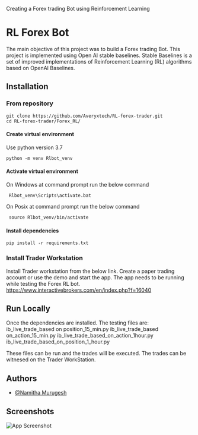 Creating a Forex trading Bot using Reinforcement Learning
# RL Forex Bot

The main objective of this project was to build a Forex trading Bot. This project is implemented using Open AI stable baselines. Stable Baselines is a set of improved implementations of Reinforcement Learning (RL) algorithms based on OpenAI Baselines.

## Installation

### From repository

```
git clone https://github.com/Averyxtech/RL-forex-trader.git
cd RL-forex-trader/Forex_RL/
```
#### Create virtual environment 
Use python version 3.7
```
python -m venv Rlbot_venv
```
#### Activate virtual environment
On Windows at command prompt run the below command
```
 Rlbot_venv\Scripts\activate.bat
```
On Posix at command prompt run the below command
```
 source Rlbot_venv/bin/activate
```
#### Install dependencies
```
pip install -r requirements.txt
```
### Install Trader Workstation
Install Trader workstation from the below link.
Create a paper trading account or use the demo and start the app.
The app needs to be running while testing the Forex RL bot.
https://www.interactivebrokers.com/en/index.php?f=16040 
## Run Locally

Once the dependencies are installed.
The testing files are:
ib_live_trade_based on position_15_min.py
ib_live_trade_based on_action_15_min.py
ib_live_trade_based_on_action_1hour.py
ib_live_trade_based_on_position_1_hour.py

These files can be run and the trades will be executed. The trades can be witnesed on the Trader WorkStation. 

  
## Authors

- [@Namitha Murugesh](https://github.com/SmartNamDevoloper)

  
## Screenshots

![App Screenshot](https://drive.google.com/file/d/1Ntv-KhmGbUVd3OHi9CG4mij8f9HHX-DU/view?usp=sharing)



  